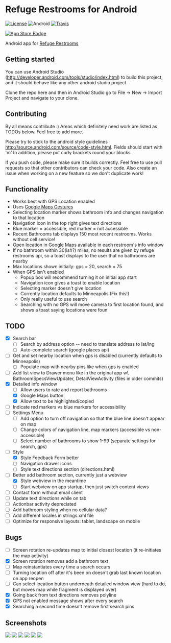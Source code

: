 # Refuge Restrooms for Android
[![License](https://img.shields.io/badge/license-AGPL-lightgrey.svg)](https://raw.githubusercontent.com/RefugeRestrooms/refugerestrooms-ios/master/LICENSE)
![Android](https://img.shields.io/badge/platform-android-lightgrey.svg)
[![Travis](https://travis-ci.org/RefugeRestrooms/refugerestrooms-android.svg?branch=master)](https://travis-ci.org/RefugeRestrooms/refugerestrooms-android)

[![App Store Badge](https://raw.githubusercontent.com/RefugeRestrooms/refugerestrooms/e1b38c4018a25484d2a47befd6800ebf8b97b5bf/app/assets/images/play-store.png)](https://play.google.com/store/apps/details?id=org.refugerestrooms)

Android app for [Refuge Restrooms](http://www.refugerestrooms.org/)

## Getting started
You can use Android Studio (http://developer.android.com/tools/studio/index.html) to build this project, and it should behave like any other android studio project.

Clone the repo here and then in Android Studio go to File -> New -> Import Project and navigate to your clone.

## Contributing
By all means contribute :) Areas which definitely need work are listed as TODOs below. Feel free to add more.

Please try to stick to the android style guidelines http://source.android.com/source/code-style.html. Fields should start with 'm'
In addition, please put curly brackets round your blocks.

If you push code, please make sure it builds correctly. Feel free to use pull requests so that other contributors can check your code. Also create an issue when working on a new feature so we don't duplicate work!

## Functionality
- Works best with GPS Location enabled
- Uses [Google Maps Gestures](https://support.google.com/gmm/answer/3139292?hl=en)
- Selecting location marker shows bathroom info and changes navigation to that location
- Navigation icon in the top right gives text directions
- Blue marker = accessible, red marker = not accessible
- Recent Bathrooms tab displays 150 most recent restrooms. Works without cell service!
- Open location in Google Maps available in each restroom's info window
- If no bathroom within 30(ish?) miles, no results are given by refuge restrooms api, so a toast displays to the user that no bathrooms are nearby
- Max locations shown initially: gps = 20, search = 75
- When GPS isn't enabled
  - Popup box will recommend turning it on initial app start
  - Navigation icon gives a toast to enable location
  - Selecting marker doesn't give location
  - Currently location defaults to Minneapolis (Fix this!)
  - Only really useful to use search
  - Searching with no GPS will move camera to first location found, and shows a toast saying locations were foun

## TODO
- [x] Search bar
  - [ ] Search by address option -- need to translate address to lat/lng
  - [ ] Auto-complete search (google places api)
- [ ] Get and set nearby location when gps is disabled (currently defaults to Minneapolis)
	- [ ] Populate map with nearby pins like when gps is enabled
- [ ] Add list view to Drawer menu like in the original app w\ BathroomSpecsViewUpdater, DetailViewActivity (files in older commits)
- [x] Detailed info window
  - [ ] Allow users to rate and report bathrooms
  - [x] Google Maps button
  - [x] Allow text to be highlighted/copied
- [ ] Indicate red markers vs blue markers for accessibility
- [ ] Settings Menu
  - [ ] Add option to turn off navigation so that the blue line doesn't appear on map
  - [ ] Change colors of navigation line, map markers (accessible vs non-accessible)
  - [ ] Select number of bathrooms to show 1-99 (separate settings for search, gps)
- [ ] Style
  - [x] Style Feedback Form better
  - [ ] Navigation drawer icons
  - [ ] Style text directions section (directions.html)
- [ ] Better add bathroom section, currently just a webview
  - [x] Style webview in the meantime
  - [ ] Start webview on app startup, then just switch content views
- [ ] Contact form without email client
- [ ] Update text directions while on tab
- [ ] Actionbar activity depreciated
- [ ] Add bathroom styling when no cellular data?
- [ ] Add different locales in strings.xml file
- [ ] Optimize for responsive layouts: tablet, landscape on mobile

## Bugs
- [ ] Screen rotation re-updates map to initial closest location (it re-initiates the map activity)
- [x] Screen rotation removes add a bathroom text
- [ ] Map reinstantiates every time a search occurs
- [ ] Turning location off after it's been on doesn't grab last known location on app reopen
- [ ] Can select location button underneath detailed window view (hard to do, but moves map while fragment is displayed over)
- [x] Going back from text directions removes polyline
- [x] GPS not enabled message shows after every search
- [x] Searching a second time doesn't remove first search pins

## Screenshots
![](/app/src/main/res/drawable-hdpi/Screenshots/screen1.png?raw=true)
![](/app/src/main/res/drawable-hdpi/Screenshots/screen2.png?raw=true)
![](/app/src/main/res/drawable-hdpi/Screenshots/screen3.png?raw=true)
![](/app/src/main/res/drawable-hdpi/Screenshots/screen4.png?raw=true)
![](/app/src/main/res/drawable-hdpi/Screenshots/screen5.png?raw=true)
![](/app/src/main/res/drawable-hdpi/Screenshots/screen6.png?raw=true)
